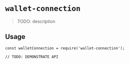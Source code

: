 # `wallet-connection`

> TODO: description

## Usage

```
const walletConnection = require('wallet-connection');

// TODO: DEMONSTRATE API
```
